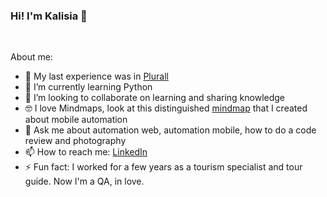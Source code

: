 ### Hi! I'm Kalisia 👋

<br>

About me:

- 🔭 My last experience was in [Plurall](https://www.linkedin.com/company/plurall/about/)
- 🌱 I’m currently learning Python 
- 👯 I’m looking to collaborate on learning and sharing knowledge
- 🤓 I love Mindmaps, look at this distinguished [mindmap](https://whimsical.com/mindmap-automacao-mobile-por-kalisia-andrade-QUR2tt3yi2fYidgtAWCJgU) that I created about mobile automation
- 💬 Ask me about automation web, automation mobile, how to do a code review and photography
- 📫 How to reach me: [LinkedIn](https://www.linkedin.com/in/kalisia/)
- ⚡ Fun fact: I worked for a few years as a tourism specialist and tour guide. Now I'm a QA, in love.

